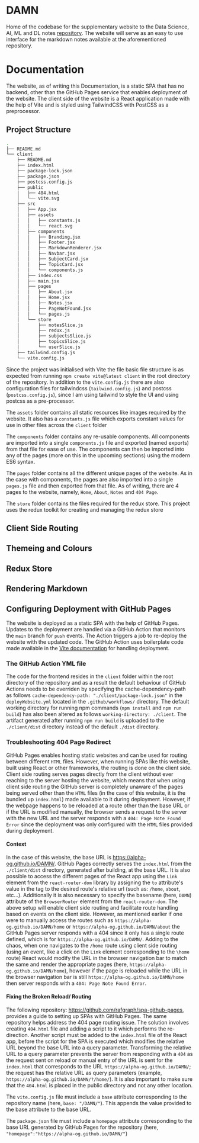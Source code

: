 # DAMN

Home of the codebase for the supplementary website to the Data Science, AI, ML and DL notes [repository](https://github.com/alpha-og/42-Data-Science-AI-ML-and-DL). The website will serve as an easy to use interface for the markdown notes available at the aforementioned repository.

# Documentation

The website, as of writing this Documentation, is a static SPA that has no backend, other than the GitHub Pages service that enables deployment of the website. The client side of the website is a React application made with the help of Vite and is styled using TailwindCSS with PostCSS as a preprocessor.

## Project Structure

```bash
.
├── README.md
└── client
    ├── README.md
    ├── index.html
    ├── package-lock.json
    ├── package.json
    ├── postcss.config.js
    ├── public
    │   ├── 404.html
    │   └── vite.svg
    ├── src
    │   ├── App.jsx
    │   ├── assets
    │   │   ├── constants.js
    │   │   └── react.svg
    │   ├── components
    │   │   ├── Branding.jsx
    │   │   ├── Footer.jsx
    │   │   ├── MarkdownRenderer.jsx
    │   │   ├── Navbar.jsx
    │   │   ├── SubjectCard.jsx
    │   │   ├── TopicCard.jsx
    │   │   └── components.js
    │   ├── index.css
    │   ├── main.jsx
    │   ├── pages
    │   │   ├── About.jsx
    │   │   ├── Home.jsx
    │   │   ├── Notes.jsx
    │   │   ├── PageNotFound.jsx
    │   │   └── pages.js
    │   └── store
    │       ├── notesSlice.js
    │       ├── redux.js
    │       ├── subjectsSlice.js
    │       ├── topicsSlice.js
    │       └── userSlice.js
    ├── tailwind.config.js
    └── vite.config.js
```

Since the project was initialised with Vite the file basic file structure is as expected from running `npm create vite@latest client` in the root directory of the repository. In addition to the `vite.config.js` there are also configuration files for tailwindcss (`tailwind.config.js`) and postcss (`postcss.config.js`), since I am using tailwind to style the UI and using postcss as a pre-processor.

The `assets` folder contains all static resources like images required by the website. It also has a `constants.js` file which exports constant values for use in other files across the `client` folder

The `components` folder contains any re-usable components. All components are imported into a single `components.js` file and exported (named exports) from that file for ease of use. The components can then be imported into any of the pages (more on this in the upcoming sections) using the modern ES6 syntax.

The `pages` folder contains all the different unique pages of the website. As in the case with components, the pages are also imported into a single `pages.js` file and then exported from that file. As of writing, there are 4 pages to the website, namely, `Home`, `About`, `Notes` and `404 Page`.

The `store` folder contains the files required for the redux store. This project uses the redux toolkit for creating and managing the redux store

## Client Side Routing

## Themeing and Colours

## Redux Store

## Rendering Markdown

## Configuring Deployment with GitHub Pages

The website is deployed as a static SPA with the help of GitHub Pages. Updates to the deployment are handled via a GitHub Action that monitors the `main` branch for `push` events. The Action triggers a job to re-deploy the website with the updated code. The GitHub Action uses boilerplate code made available in the [Vite documentation](https://vitejs.dev/guide/static-deploy.html) for handling deployment.

### The GitHub Action YML file

The code for the frontend resides in the `client` folder within the root directory of the repository and as a result the default behaviour of GitHub Actions needs to be overriden by specifying the cache-dependency-path as follows `cache-dependency-path: "./client/package-lock.json"` in the `deployWebsite.yml` located in the `.github/workflows/` directory. The default working directory for running npm commands (`npm install` and `npm run build`) has also been altered as follows `working-directory: ./client`. The artifact generated after running `npm run build` is uploaded to the `./client/dist` directory instead of the default `./dist` directory.

### Troubleshooting 404 Page Redirect

GitHub Pages enables hosting static websites and can be used for routing between different `HTML` files. However, when running SPAs like this website, built using React or other frameworks, the routing is done on the client side. Client side routing serves pages directly from the client without ever reaching to the server hosting the website, which means that when using client side routing the GitHub server is completely unaware of the pages being served other than the `HTML` files (in the case of this website, it is the bundled up `index.html`) made available to it during deployment. However, if the webpage happens to be reloaded at a route other than the base URL or if the URL is modified manually, the browser sends a request to the server with the new URL and the server responds with a `404: Page Note Found Error` since the deployment was only configured with the `HTML` files provided during deployment.

#### Context

In the case of this website, the base URL is https://alpha-og.github.io/DAMN/. GitHub Pages correctly serves the `index.html` from the `./client/dist` directory, generated after building, at the base URL. It is also possible to access the different pages of the React app using the `Link` element from the `react-router-dom` library by assigning the `to` attribute's value in the tag to the desired route's relative url (such as: `/home`, `about`, etc...). Additionally it is also necessary to specify the basename (here, `DAMN`) attribute of the `BrowserRouter` element from the `react-router-dom`.
The above setup will enable client side routing and facilitate route handling based on events on the client side. However, as mentioned earlier if one were to manually access the routes such as `https://alpha-og.github.io/DAMN/home` or `https://alpha-og.github.io/DAMN/about` the GitHub Pages server responds with a 404 since it only has a single route defined, which is for `https://alpha-og.github.io/DAMN/`. Adding to the chaos, when one navigates to the `/home` route using client side routing (using an event, like a click on the `Link` element corresponding to the `\home` route) React would modify the URL in the browser navigation bar to match the same and render the appropriate pages (here, `https://alpha-og.github.io/DAMN/home`), however if the page is reloaded while the URL in the browser navigation bar is still `https://alpha-og.github.io/DAMN/home` then server responds with a `404: Page Note Found Error`.

#### Fixing the Broken Reload/ Routing

The following repository: https://github.com/rafgraph/spa-github-pages, provides a guide to setting up SPAs with GitHub Pages. The same repository helps address the 404 page routing issue. The solution involves creating `404.html` file and adding a script to it which performs the re-direction. Another script must be added to the `index.html` file of the React app, before the script for the SPA is executed which modifies the relative URL beyond the base URL into a query parameter. Transforming the relative URL to a query parameter prevents the server from responding with a `404` as the request sent on reload or manual entry of the URL is sent for the `index.html` that corresponds to the URL `https://alpha-og.github.io/DAMN/`; the request has the relative URL as query parameters (example, `https://alpha-og.github.io/DAMN/?/home/`). It is also important to make sure that the `404.html` is placed in the public directory and not any other location.

The `vite.config.js` file must include a `base` attribute corresponding to the repository name (here, `base: "/DAMN/"`). This appends the value provided to the base attribute to the base URL.

The `package.json` file must include a `homepage` attribute corresponding to the base URL generated by GitHub Pages for the repository (here, `"homepage":"https://alpha-og.github.io/DAMN/"`)
